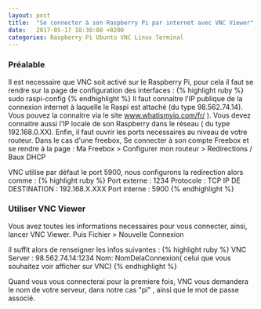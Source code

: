 ```yaml
---
layout: post
title:  "Se connecter à son Raspberry Pi par internet avec VNC Viewer"
date:   2017-05-17 18:30:00 +0200
categories: Raspberry Pi Ubuntu VNC Linux Terminal 
---
```


<h3>Préalable</h3>
Il est necessaire que VNC soit activé sur le Raspberry Pi, pour cela il faut se rendre sur la page de configuration des interfaces :
{% highlight ruby %}
sudo raspi-config
{% endhighlight %}
Il faut connaitre l'IP publique de la connexion internet à laquelle le Raspi est attaché (du type 98.562.74.14). Vous pouvez la connaitre via le site <a href="www.whatismyip.com/fr/" title="whatismyip" target="_blank">www.whatismyip.com/fr/</a> ). Vous devez connaitre aussi l'IP locale de son Raspberry dans le réseau ( du type 192.168.0.XX).
Enfin, il faut ouvrir les ports necessaires au niveau de votre routeur. Dans le cas d'une freebox, Se connecter à son compte Freebox et se rendre à la page : Ma Freebox > Configurer mon routeur > Redirections / Baux DHCP

VNC utilise par défaut le port 5900, nous configurons la redirection alors comme :
{% highlight ruby %}
Port externe : 1234
Protocole : TCP 
IP DE DESTINATION : 192.168.X.XXX 
Port interne : 5900
{% endhighlight %}



<h3>Utiliser VNC Viewer</h3>
Vous avez toutes les informations necessaires pour vous connecter, ainsi, lancer VNC Viewer.
Puis Fichier > Nouvelle Connexion

il suffit alors de renseigner les infos suivantes :
{% highlight ruby %}
VNC Server : 98.562.74.14:1234
Nom: NomDelaConnexion( celui que vous souhaitez voir afficher sur VNC)
{% endhighlight %}

Quand vous vous connecterai pour la premiere fois, VNC vous demandera le nom de votre serveur, dans notre cas "pi" , ainsi que le mot de passe associé.
